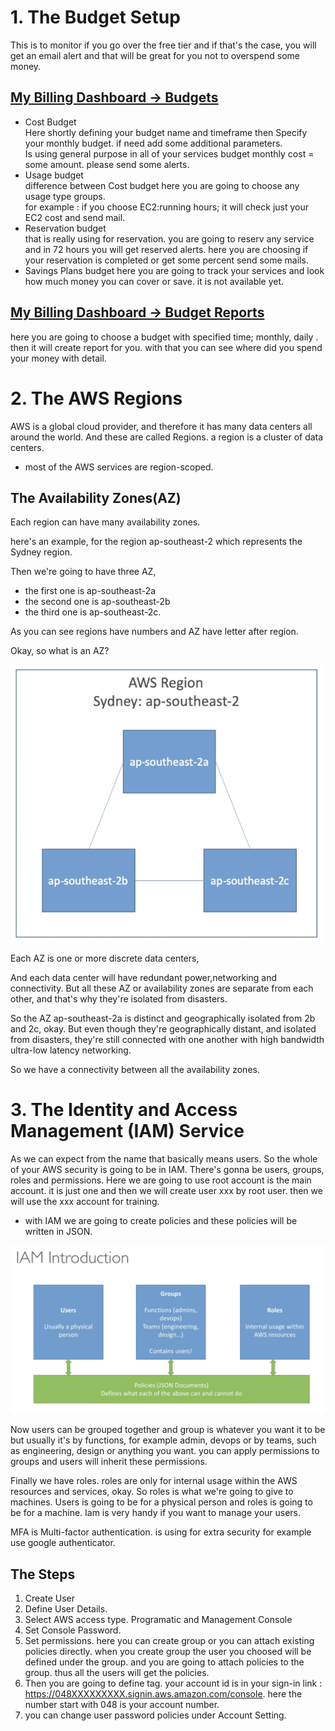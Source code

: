 # 1. The Budget Setup
This is to monitor if you go over the free tier and if that's the case, you will get an email alert and that will be great for you not to overspend some money.  
## [My Billing Dashboard -> Budgets](https://console.aws.amazon.com/billing/home)
* Cost Budget  
Here shortly defining your budget name and timeframe then Specify your monthly budget. if need add some additional parameters.  
Is using general purpose in all of your services budget monthly cost = some amount. please send some alerts.
* Usage budget  
difference between Cost budget here you are going to choose any usage type groups.  
for example : if you choose EC2:running hours; it will check just your EC2 cost and send mail.
* Reservation budget  
that is really using for reservation. you are going to reserv any service and in 72 hours you will get reserved alerts. here you are choosing if your reservation is completed or get some percent send some mails.
* Savings Plans budget
here you are going to track your services and look how much money you can cover or save. it is not available yet.
## [My Billing Dashboard -> Budget Reports](https://console.aws.amazon.com/billing/home)
here you are going to choose a budget with specified time; monthly, daily . then it will create report for you. with that you can see where did you spend your money with detail.

# 2. The AWS Regions 
AWS is a global cloud provider, and therefore it has many data centers all around the world. And these are called Regions. a region is a cluster of data centers. 
*  most of the AWS services are region-scoped. 

## **The Availability Zones(AZ)**
Each region can have many availability zones. 

here's an example, for the region ap-southeast-2 which represents the Sydney region.

Then we're going to have three AZ,

* the first one is ap-southeast-2a
* the second one is ap-southeast-2b
* the third one is ap-southeast-2c.  

As you can see regions have numbers and AZ have letter after region.

Okay, so what is an AZ? 

![The Availibility Zones](/images/AZ.PNG "The Availibility Zones")

Each AZ is one or more discrete data centers,

And each data center will have redundant power,networking and connectivity. But all these AZ or availability zones are separate from each other, and that's why they're isolated from disasters.

So the AZ ap-southeast-2a is distinct and geographically isolated from 2b and 2c, okay. But even though they're geographically distant, and isolated from disasters, they're still connected with one another with high bandwidth ultra-low latency networking.

So we have a connectivity between all the availability zones.

# 3.  The Identity and Access Management (IAM) Service
As we can expect from the name that basically means users. So the whole of your AWS security is going to be in IAM. There's gonna be users, groups, roles and permissions. Here we are going to use root account is the main account. it is just one and then we will create user xxx by root user. then we will use the xxx account for training. 
* with IAM we are going to create policies and these policies will be written in JSON.

![The IAM](/images/IAM.PNG "The IAM")

 Now users can be grouped together  and group is whatever you want it to be but usually it's by functions, for example admin, devops or by teams, such as engineering, design or anything you want.
 you can apply permissions to groups and users will inherit these permissions.

Finally we have roles.
roles are only for internal usage within the AWS resources and services, okay. So roles is what we're going to give to machines.
Users is going to be for a physical person and roles is going to be for a machine. Iam is very handy if you want to manage your users. 

MFA is Multi-factor authentication. is using for extra security for example use google authenticator.

## The Steps
1. Create User 
2. Define User Details.
3. Select AWS access type. Programatic and Management Console
4. Set Console Password.
5. Set permissions.
    here you can create group or you can attach existing policies directly. when you create group the user you choosed will be defined under the group. and you are going to attach policies to the group. thus all the users will get the policies.
6. Then you are going to define tag.
    your account id is in your sign-in link :
    https://048XXXXXXXXX.signin.aws.amazon.com/console. here the number start with 048 is your account number.
7. you can change user password policies under Account Setting.
